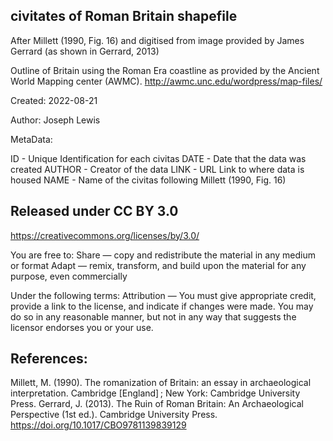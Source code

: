 ## civitates of Roman Britain shapefile

After Millett (1990, Fig. 16) and digitised from image provided by James Gerrard (as shown in Gerrard, 2013)

Outline of Britain using the Roman Era coastline as provided by the Ancient World Mapping center (AWMC). http://awmc.unc.edu/wordpress/map-files/

Created: 2022-08-21

Author: Joseph Lewis

MetaData: 

ID - Unique Identification for each civitas
DATE - Date that the data was created
AUTHOR - Creator of the data
LINK - URL Link to where data is housed
NAME - Name of the civitas following Millett (1990, Fig. 16)

## Released under CC BY 3.0
https://creativecommons.org/licenses/by/3.0/

You are free to: 
Share — copy and redistribute the material in any medium or format 
Adapt — remix, transform, and build upon the material for any purpose, even commercially

Under the following terms: 
Attribution — You must give appropriate credit, provide a link to the license, and indicate if changes were made. You may do so in any reasonable manner, but not in any way that suggests the licensor endorses you or your use.

## References:
Millett, M. (1990). The romanization of Britain: an essay in archaeological interpretation. Cambridge [England] ; New York: Cambridge University Press.
Gerrard, J. (2013). The Ruin of Roman Britain: An Archaeological Perspective (1st ed.). Cambridge University Press. https://doi.org/10.1017/CBO9781139839129
